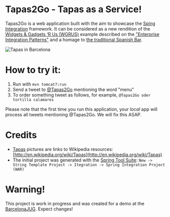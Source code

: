 Tapas2Go - Tapas as a Service!
================================

Tapas2Go is a web application built with the aim to showcase the
[Sping Integration](http://www.springsource.org/spring-integration) framework. It can be considered as a new rendition of
the [Widgets & Gadgets ‘R Us (WGRUS)](http://www.eaipatterns.com/Chapter1.html) example described on the
["Enterprise Integration Patterns"](http://www.eaipatterns.com/eaipatterns.html) and a homage to
[the traditional Spanish Bar](http://www.youtube.com/watch?v=6syFNP5pUHE).

![Tapas in Barcelona][1]

# How to try it:

1. Run with `mvn tomcat7:run`
2. Send a tweet to [@Tapas2Go](https://twitter.com/Tapas2Go) mentioning the word "menu"
3. To order something tweet as follows, for example, `@Tapas2Go oder tortilla calamares`

Please note that the first time you run this application, your *local* app will process all tweets mentioning @Tapas2Go.
We will fix this ASAP.

# Credits

* [Tapas]() pictures are links to Wikipedia resources: [http://en.wikipedia.org/wiki/Tapas](http://en.wikipedia.org/wiki/Tapas)
* The initial project was generated with the [Spring Tool Suite](http://www.springsource.org/sts): `New -> String Template Project -> Itegration -> Spring Integration Project (WAR)`

# Warning!

This project is work in progress and was created for a demo at the [BarcelonaJUG](http://www.barcelonajug.org). Expect changes!

[1]: http://upload.wikimedia.org/wikipedia/commons/thumb/4/46/TapasenBarcelona.JPG/800px-TapasenBarcelona.JPG
